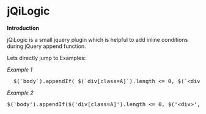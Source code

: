jQiLogic
========

**Introduction**

jQiLogic is a small jquery plugin which is helpful to add inline conditions during jQuery append function.

Lets directly jump to Examples:
  
*Example 1*
<pre>
  $(`body`).appendIf( $(`div[class=A]`).length <= 0, $(`&lt;div&gt;`, { `class` : `A` }));  
</pre>
  
*Example 2*
<pre>
$('body').appendIf($('div[class=A]').length <= 0, $('&lt;div&gt;',{'class':'A'}), $('&lt;div&gt;',{'class':'B'}));  
</pre>